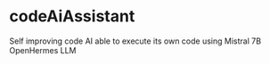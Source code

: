 # codeAiAssistant
Self improving code AI able to execute its own code using Mistral 7B OpenHermes LLM
